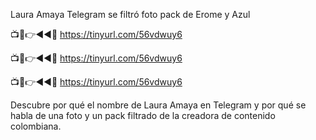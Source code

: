 Laura Amaya Telegram se filtró foto pack de Erome y Azul

📺📱👉◄◄🔴 https://tinyurl.com/56vdwuy6

📺📱👉◄◄🔴 https://tinyurl.com/56vdwuy6

📺📱👉◄◄🔴 https://tinyurl.com/56vdwuy6


Descubre por qué el nombre de Laura Amaya en Telegram y por qué se habla de una foto y un pack filtrado de la creadora de contenido colombiana.
